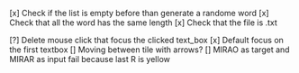 [x] Check if the list is empty before than generate a randome word
[x] Check that all the word has the same length
[x] Check that the file is .txt

[?] Delete mouse click that focus the clicked text_box
[x] Default focus on the first textbox
[] Moving between tile with arrows?
[] MIRAO as target and MIRAR as input fail because last R is yellow